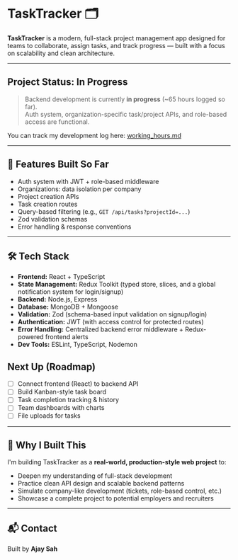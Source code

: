 # TaskTracker 🗂️

**TaskTracker** is a modern, full-stack project management app designed for teams to collaborate, assign tasks, and track progress — built with a focus on scalability and clean architecture.

---

## Project Status: In Progress

> Backend development is currently **in progress** (~65 hours logged so far).  
> Auth system, organization-specific task/project APIs, and role-based access are functional.

You can track my development log here: [working_hours.md](./working_hours.md)

---

## 🔧 Features Built So Far

- Auth system with JWT + role-based middleware
- Organizations: data isolation per company
- Project creation APIs
- Task creation routes
- Query-based filtering (e.g., `GET /api/tasks?projectId=...`)
- Zod validation schemas
- Error handling & response conventions

---

## 🛠️ Tech Stack

- **Frontend:** React + TypeScript  
- **State Management:** Redux Toolkit (typed store, slices, and a global notification system for login/signup)  
- **Backend:** Node.js, Express  
- **Database:** MongoDB + Mongoose  
- **Validation:** Zod (schema-based input validation on signup/login)  
- **Authentication:** JWT (with access control for protected routes)  
- **Error Handling:** Centralized backend error middleware + Redux-powered frontend alerts  
- **Dev Tools:** ESLint, TypeScript, Nodemon  


## Next Up (Roadmap)

- [ ] Connect frontend (React) to backend API  
- [ ] Build Kanban-style task board  
- [ ] Task completion tracking & history  
- [ ] Team dashboards with charts  
- [ ] File uploads for tasks  

---

## 📌 Why I Built This

I'm building TaskTracker as a **real-world, production-style web project** to:

- Deepen my understanding of full-stack development
- Practice clean API design and scalable backend patterns
- Simulate company-like development (tickets, role-based control, etc.)
- Showcase a complete project to potential employers and recruiters

---

## 📬 Contact

Built by **Ajay Sah**  


